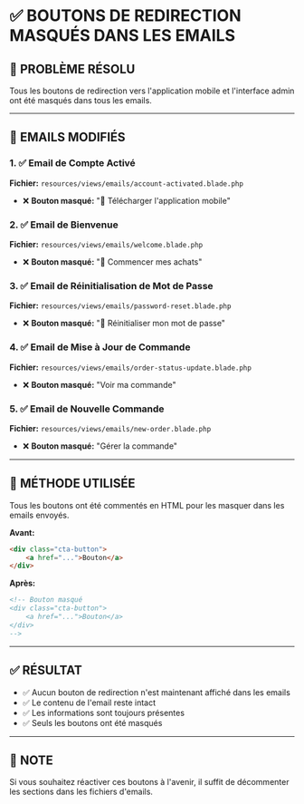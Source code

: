 # ✅ BOUTONS DE REDIRECTION MASQUÉS DANS LES EMAILS

## 🎯 PROBLÈME RÉSOLU

Tous les boutons de redirection vers l'application mobile et l'interface admin ont été masqués dans tous les emails.

---

## 📧 EMAILS MODIFIÉS

### 1. ✅ Email de Compte Activé
**Fichier:** `resources/views/emails/account-activated.blade.php`
- ❌ **Bouton masqué:** "📱 Télécharger l'application mobile"

### 2. ✅ Email de Bienvenue
**Fichier:** `resources/views/emails/welcome.blade.php`
- ❌ **Bouton masqué:** "🚀 Commencer mes achats"

### 3. ✅ Email de Réinitialisation de Mot de Passe
**Fichier:** `resources/views/emails/password-reset.blade.php`
- ❌ **Bouton masqué:** "🔑 Réinitialiser mon mot de passe"

### 4. ✅ Email de Mise à Jour de Commande
**Fichier:** `resources/views/emails/order-status-update.blade.php`
- ❌ **Bouton masqué:** "Voir ma commande"

### 5. ✅ Email de Nouvelle Commande
**Fichier:** `resources/views/emails/new-order.blade.php`
- ❌ **Bouton masqué:** "Gérer la commande"

---

## 🔧 MÉTHODE UTILISÉE

Tous les boutons ont été commentés en HTML pour les masquer dans les emails envoyés.

**Avant:**
```html
<div class="cta-button">
    <a href="...">Bouton</a>
</div>
```

**Après:**
```html
<!-- Bouton masqué
<div class="cta-button">
    <a href="...">Bouton</a>
</div>
-->
```

---

## ✅ RÉSULTAT

- ✅ Aucun bouton de redirection n'est maintenant affiché dans les emails
- ✅ Le contenu de l'email reste intact
- ✅ Les informations sont toujours présentes
- ✅ Seuls les boutons ont été masqués

---

## 📝 NOTE

Si vous souhaitez réactiver ces boutons à l'avenir, il suffit de décommenter les sections dans les fichiers d'emails.


